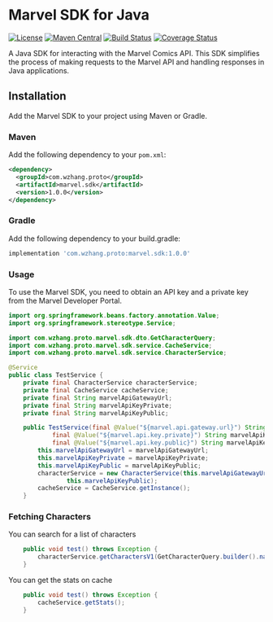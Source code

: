 # Marvel SDK for Java

[![License](https://img.shields.io/badge/license-MIT-blue.svg)](LICENSE)
[![Maven Central](https://img.shields.io/maven-central/v/com.github.willi0naire/marvel.sdk.svg)](https://search.maven.org/artifact/com.github.willi0naire/marvel.sdk)
[![Build Status](https://travis-ci.org/willi0naire/marvel.sdk.svg?branch=master)](https://travis-ci.org/willi0naire/marvel.sdk)
[![Coverage Status](https://coveralls.io/repos/github/willi0naire/marvel.sdk/badge.svg?branch=master)](https://coveralls.io/github/willi0naire/marvel.sdk?branch=master)

A Java SDK for interacting with the Marvel Comics API. This SDK simplifies the process of making requests to the Marvel API and handling responses in Java applications.

## Installation

Add the Marvel SDK to your project using Maven or Gradle.

### Maven

Add the following dependency to your `pom.xml`:

```xml
<dependency>
  <groupId>com.wzhang.proto</groupId>
  <artifactId>marvel.sdk</artifactId>
  <version>1.0.0</version>
</dependency>
```

### Gradle
Add the following dependency to your build.gradle:
```groovy
implementation 'com.wzhang.proto:marvel.sdk:1.0.0'
```

### Usage
To use the Marvel SDK, you need to obtain an API key and a private key from the Marvel Developer Portal.
```java
import org.springframework.beans.factory.annotation.Value;
import org.springframework.stereotype.Service;

import com.wzhang.proto.marvel.sdk.dto.GetCharacterQuery;
import com.wzhang.proto.marvel.sdk.service.CacheService;
import com.wzhang.proto.marvel.sdk.service.CharacterService;

@Service
public class TestService {
	private final CharacterService characterService;
	private final CacheService cacheService;
	private final String marvelApiGatewayUrl;
	private final String marvelApiKeyPrivate;
	private final String marvelApiKeyPublic;

	public TestService(final @Value("${marvel.api.gateway.url}") String marvelApiGatewayUrl,
			final @Value("${marvel.api.key.private}") String marvelApiKeyPrivate,
			final @Value("${marvel.api.key.public}") String marvelApiKeyPublic) {
		this.marvelApiGatewayUrl = marvelApiGatewayUrl;
		this.marvelApiKeyPrivate = marvelApiKeyPrivate;
		this.marvelApiKeyPublic = marvelApiKeyPublic;
		characterService = new CharacterService(this.marvelApiGatewayUrl, this.marvelApiKeyPrivate,
				this.marvelApiKeyPublic);
		cacheService = CacheService.getInstance();
	}
```

### Fetching Characters

You can search for a list of characters
```java
	public void test() throws Exception {
		characterService.getCharactersV1(GetCharacterQuery.builder().nameStartsWith("s").build(), false); // miss
	}
```

You can get the stats on cache
```java
	public void test() throws Exception {
		cacheService.getStats();
	}
```

